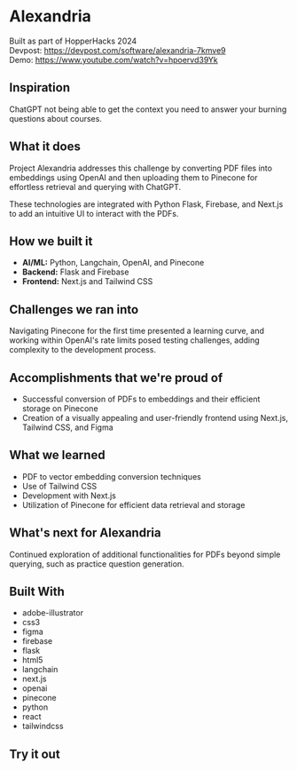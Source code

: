 # Alexandria
Built as part of HopperHacks 2024 \
Devpost: https://devpost.com/software/alexandria-7kmve9 \
Demo: https://www.youtube.com/watch?v=hpoervd39Yk 

## Inspiration

ChatGPT not being able to get the context you need to answer your burning questions about courses.

## What it does

Project Alexandria addresses this challenge by converting PDF files into embeddings using OpenAI and then uploading them to Pinecone for effortless retrieval and querying with ChatGPT.

These technologies are integrated with Python Flask, Firebase, and Next.js to add an intuitive UI to interact with the PDFs.

## How we built it

- **AI/ML:** Python, Langchain, OpenAI, and Pinecone
- **Backend:** Flask and Firebase
- **Frontend:** Next.js and Tailwind CSS

## Challenges we ran into

Navigating Pinecone for the first time presented a learning curve, and working within OpenAI's rate limits posed testing challenges, adding complexity to the development process.

## Accomplishments that we're proud of

- Successful conversion of PDFs to embeddings and their efficient storage on Pinecone
- Creation of a visually appealing and user-friendly frontend using Next.js, Tailwind CSS, and Figma

## What we learned

- PDF to vector embedding conversion techniques
- Use of Tailwind CSS
- Development with Next.js
- Utilization of Pinecone for efficient data retrieval and storage

## What's next for Alexandria

Continued exploration of additional functionalities for PDFs beyond simple querying, such as practice question generation.

## Built With

- adobe-illustrator
- css3
- figma
- firebase
- flask
- html5
- langchain
- next.js
- openai
- pinecone
- python
- react
- tailwindcss

## Try it out
